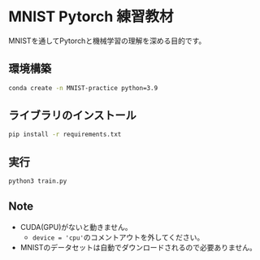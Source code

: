 # MNIST Pytorch 練習教材

MNISTを通してPytorchと機械学習の理解を深める目的です。

## 環境構築

```bash
conda create -n MNIST-practice python=3.9
```

## ライブラリのインストール

```bash
pip install -r requirements.txt
```

## 実行

```bash
python3 train.py
```
## Note

- CUDA(GPU)がないと動きません。
  - `device = 'cpu'`のコメントアウトを外してください。
- MNISTのデータセットは自動でダウンロードされるので必要ありません。
